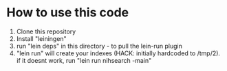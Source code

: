 How to use this code
====================
1. Clone this repository
2. Install "leiningen"
3. run "lein deps" in this directory - to pull the lein-run plugin
4. "lein run" will create your indexes (HACK: initially hardcoded to /tmp/2). if it doesnt work, run "lein run nihsearch -main"

